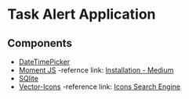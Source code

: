 # Task Alert Application

**Components**
--------------

- [DateTimePicker](https://github.com/mmazzarolo/react-native-modal-datetime-picker)
- [Moment JS](https://github.com/moment/momentjs.com)
	-refernce link: [Installation - Medium](https://medium.com/quick-code/using-moment-js-in-react-native-d1b6ebe226d4)
- [SQlite](https://github.com/andpor/react-native-sqlite-storage)
- [Vector-Icons](https://github.com/oblador/react-native-vector-icons)
	-reference link: [Icons Search Engine](https://expo.github.io/vector-icons/)
